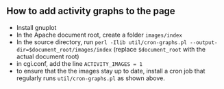 How to add activity graphs to the page
--------------------------------------

* Install gnuplot
* In the Apache document root, create a folder `images/index`
* In the source directory, run
  `perl -Ilib util/cron-graphs.pl --output-dir=$document_root/images/index`
  (replace `$document_root` with the actual document root)
* in cgi.conf, add the line `ACTIVITY_IMAGES = 1`
* to ensure that the the images stay up to date, install a cron job that
  regularly runs `util/cron-graphs.pl` as shown above.
